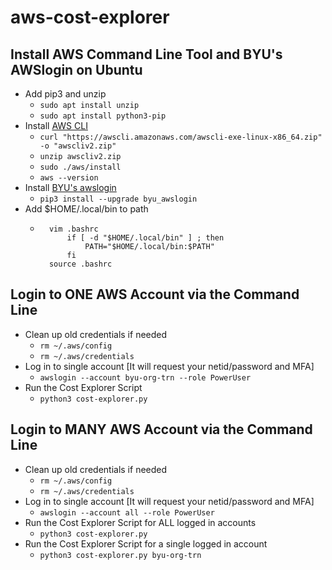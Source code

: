 # aws-cost-explorer

## Install AWS Command Line Tool and BYU's AWSlogin on Ubuntu

- Add pip3 and unzip
    - ```sudo apt install unzip```
    - ```sudo apt install python3-pip```
- Install [AWS CLI](https://docs.aws.amazon.com/cli/latest/userguide/install-cliv2-linux.html)
    - ```curl "https://awscli.amazonaws.com/awscli-exe-linux-x86_64.zip" -o "awscliv2.zip"```
    - ```unzip awscliv2.zip```
    - ```sudo ./aws/install```
    - ```aws --version```
- Install [BYU's awslogin](https://github.com/byu-oit/awslogin)
    - ```pip3 install --upgrade byu_awslogin```
- Add $HOME/.local/bin to path
    - ```
        vim .bashrc
            if [ -d "$HOME/.local/bin" ] ; then
                PATH="$HOME/.local/bin:$PATH"
            fi
        source .bashrc
        ```

## Login to ONE AWS Account via the Command Line

- Clean up old credentials if needed
    - ```rm ~/.aws/config```
    - ```rm ~/.aws/credentials```
- Log in to single account [It will request your netid/password and MFA]
    - ```awslogin --account byu-org-trn --role PowerUser```
- Run the Cost Explorer Script
    - ```python3 cost-explorer.py```

## Login to MANY AWS Account via the Command Line

- Clean up old credentials if needed
    - ```rm ~/.aws/config```
    - ```rm ~/.aws/credentials```
- Log in to single account [It will request your netid/password and MFA]
    - ```awslogin --account all --role PowerUser```
- Run the Cost Explorer Script for ALL logged in accounts
    - ```python3 cost-explorer.py```
- Run the Cost Explorer Script for a single logged in account
    - ```python3 cost-explorer.py byu-org-trn```


